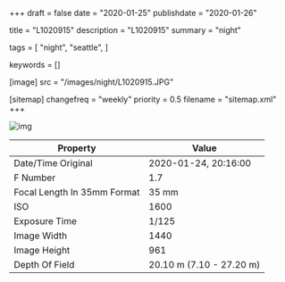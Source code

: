 +++
draft = false
date = "2020-01-25"
publishdate = "2020-01-26"

title = "L1020915"
description = "L1020915"
summary = "night"

tags = [
    "night",
    "seattle",
]

keywords = []

[image]
    src = "/images/night/L1020915.JPG"

[sitemap]
    changefreq = "weekly"
    priority = 0.5
    filename = "sitemap.xml"
+++


![img](/images/night/L1020915.JPG)

Property | Value
---------|------
Date/Time Original              | 2020-01-24, 20:16:00
F Number                        | 1.7
Focal Length In 35mm Format     | 35 mm
ISO                             | 1600
Exposure Time                   | 1/125
Image Width                     | 1440
Image Height                    | 961
Depth Of Field                  | 20.10 m (7.10 - 27.20 m)
